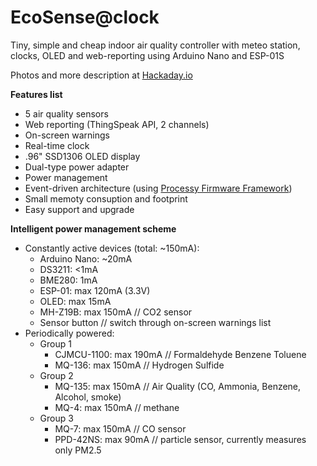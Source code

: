 # EcoSense@clock
Tiny, simple and cheap indoor air quality controller with meteo station, clocks, OLED and web-reporting using Arduino Nano and ESP-01S

Photos and more description at [Hackaday.io](https://hackaday.io/project/183222-ecosenseclock)


**Features list**
- 5 air quality sensors
- Web reporting (ThingSpeak API, 2 channels)
- On-screen warnings
- Real-time clock
- .96" SSD1306 OLED display
- Dual-type power adapter
- Power management
- Event-driven architecture (using [Processy Firmware Framework](https://github.com/jumangee/arduino-nano-taskman))
- Small memoty consuption and footprint
- Easy support and upgrade

**Intelligent power management scheme**

- Constantly active devices (total: ~150mA):
  - Arduino Nano: ~20mA
  - DS3211: <1mA
  - BME280: 1mA
  - ESP-01: max 120mA (3.3V)
  - OLED: max 15mA
  - MH-Z19B: max 150mA    // CO2 sensor
  - Sensor button // switch through on-screen warnings list
- Periodically powered:
  - Group 1
    - CJMCU-1100: max 190mA    // Formaldehyde Benzene Toluene
    - MQ-136: max 150mA        // Hydrogen Sulfide
  - Group 2
    - MQ-135: max 150mA        // Air Quality (CO, Ammonia, Benzene, Alcohol, smoke)
    - MQ-4: max 150mA            // methane
  - Group 3
    - MQ-7: max 150mA         // CO sensor
    - PPD-42NS: max 90mA      // particle sensor, currently measures only PM2.5
